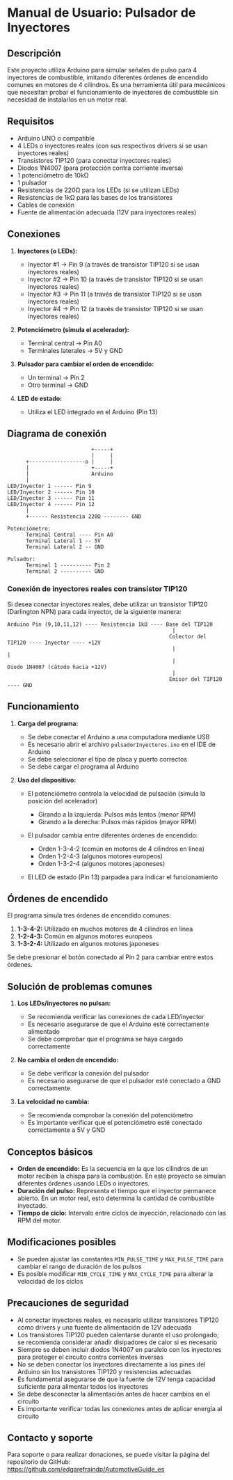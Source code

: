 # Manual de Usuario: Pulsador de Inyectores

## Descripción
Este proyecto utiliza Arduino para simular señales de pulso para 4 inyectores de combustible, imitando diferentes órdenes de encendido comunes en motores de 4 cilindros. Es una herramienta útil para mecánicos que necesitan probar el funcionamiento de inyectores de combustible sin necesidad de instalarlos en un motor real.

## Requisitos
- Arduino UNO o compatible
- 4 LEDs o inyectores reales (con sus respectivos drivers si se usan inyectores reales)
- Transistores TIP120 (para conectar inyectores reales)
- Diodos 1N4007 (para protección contra corriente inversa)
- 1 potenciómetro de 10kΩ
- 1 pulsador
- Resistencias de 220Ω para los LEDs (si se utilizan LEDs)
- Resistencias de 1kΩ para las bases de los transistores
- Cables de conexión
- Fuente de alimentación adecuada (12V para inyectores reales)

## Conexiones
1. **Inyectores (o LEDs):**
   - Inyector #1 → Pin 9 (a través de transistor TIP120 si se usan inyectores reales)
   - Inyector #2 → Pin 10 (a través de transistor TIP120 si se usan inyectores reales)
   - Inyector #3 → Pin 11 (a través de transistor TIP120 si se usan inyectores reales)
   - Inyector #4 → Pin 12 (a través de transistor TIP120 si se usan inyectores reales)

2. **Potenciómetro (simula el acelerador):**
   - Terminal central → Pin A0
   - Terminales laterales → 5V y GND

3. **Pulsador para cambiar el orden de encendido:**
   - Un terminal → Pin 2
   - Otro terminal → GND

4. **LED de estado:**
   - Utiliza el LED integrado en el Arduino (Pin 13)

## Diagrama de conexión
```
                           +-----+
                           |     |
      +------------------o |     |
      |                    +-----+
      |                    Arduino
      |
LED/Inyector 1 ------ Pin 9
LED/Inyector 2 ------ Pin 10
LED/Inyector 3 ------ Pin 11
LED/Inyector 4 ------ Pin 12
      |
      +------ Resistencia 220Ω -------- GND
      
Potenciómetro:
      Terminal Central ---- Pin A0
      Terminal Lateral 1 -- 5V
      Terminal Lateral 2 -- GND
      
Pulsador:
      Terminal 1 ---------- Pin 2
      Terminal 2 ---------- GND
```

### Conexión de inyectores reales con transistor TIP120
Si desea conectar inyectores reales, debe utilizar un transistor TIP120 (Darlington NPN) para cada inyector, de la siguiente manera:

```
Arduino Pin (9,10,11,12) ---- Resistencia 1kΩ ---- Base del TIP120
                                                     |
                                                    Colector del TIP120 ---- Inyector ---- +12V
                                                     |                         |
                                                     |                        Diodo 1N4007 (cátodo hacia +12V)
                                                     |
                                                    Emisor del TIP120 ---- GND
```

## Funcionamiento
1. **Carga del programa:**
   - Se debe conectar el Arduino a una computadora mediante USB
   - Es necesario abrir el archivo `pulsadorInyectores.ino` en el IDE de Arduino
   - Se debe seleccionar el tipo de placa y puerto correctos
   - Se debe cargar el programa al Arduino

2. **Uso del dispositivo:**
   - El potenciómetro controla la velocidad de pulsación (simula la posición del acelerador)
     - Girando a la izquierda: Pulsos más lentos (menor RPM)
     - Girando a la derecha: Pulsos más rápidos (mayor RPM)
   
   - El pulsador cambia entre diferentes órdenes de encendido:
     - Orden 1-3-4-2 (común en motores de 4 cilindros en línea)
     - Orden 1-2-4-3 (algunos motores europeos)
     - Orden 1-3-2-4 (algunos motores japoneses)

   - El LED de estado (Pin 13) parpadea para indicar el funcionamiento

## Órdenes de encendido
El programa simula tres órdenes de encendido comunes:
1. **1-3-4-2:** Utilizado en muchos motores de 4 cilindros en línea
2. **1-2-4-3:** Común en algunos motores europeos
3. **1-3-2-4:** Utilizado en algunos motores japoneses

Se debe presionar el botón conectado al Pin 2 para cambiar entre estos órdenes.

## Solución de problemas comunes
1. **Los LEDs/inyectores no pulsan:**
   - Se recomienda verificar las conexiones de cada LED/inyector
   - Es necesario asegurarse de que el Arduino esté correctamente alimentado
   - Se debe comprobar que el programa se haya cargado correctamente

2. **No cambia el orden de encendido:**
   - Se debe verificar la conexión del pulsador
   - Es necesario asegurarse de que el pulsador esté conectado a GND correctamente

3. **La velocidad no cambia:**
   - Se recomienda comprobar la conexión del potenciómetro
   - Es importante verificar que el potenciómetro esté conectado correctamente a 5V y GND

## Conceptos básicos
- **Orden de encendido:** Es la secuencia en la que los cilindros de un motor reciben la chispa para la combustión. En este proyecto se simulan diferentes órdenes usando LEDs o inyectores.
- **Duración del pulso:** Representa el tiempo que el inyector permanece abierto. En un motor real, esto determina la cantidad de combustible inyectado.
- **Tiempo de ciclo:** Intervalo entre ciclos de inyección, relacionado con las RPM del motor.

## Modificaciones posibles
- Se pueden ajustar las constantes `MIN_PULSE_TIME` y `MAX_PULSE_TIME` para cambiar el rango de duración de los pulsos
- Es posible modificar `MIN_CYCLE_TIME` y `MAX_CYCLE_TIME` para alterar la velocidad de los ciclos

## Precauciones de seguridad
- Al conectar inyectores reales, es necesario utilizar transistores TIP120 como drivers y una fuente de alimentación de 12V adecuada
- Los transistores TIP120 pueden calentarse durante el uso prolongado; se recomienda considerar añadir disipadores de calor si es necesario
- Siempre se deben incluir diodos 1N4007 en paralelo con los inyectores para proteger el circuito contra corrientes inversas
- No se deben conectar los inyectores directamente a los pines del Arduino sin los transistores TIP120 y resistencias adecuadas
- Es fundamental asegurarse de que la fuente de 12V tenga capacidad suficiente para alimentar todos los inyectores
- Se debe desconectar la alimentación antes de hacer cambios en el circuito
- Es importante verificar todas las conexiones antes de aplicar energía al circuito

## Contacto y soporte
Para soporte o para realizar donaciones, se puede visitar la página del repositorio de GitHub: https://github.com/edgarefraindp/AutomotiveGuide_es